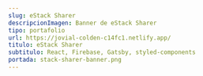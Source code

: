 ```yaml
---
slug: eStack Sharer
descripcionImagen: Banner de eStack Sharer
tipo: portafolio
url: https://jovial-colden-c14fc1.netlify.app/
titulo: eStack Sharer
subtitulo: React, Firebase, Gatsby, styled-components
portada: stack-sharer-banner.png
---
```

